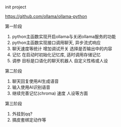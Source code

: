 init project

https://github.com/ollama/ollama-python

第一阶段
1. python主函数实现开启ollama与关闭ollama服务的功能
2. python主函数实现接口调用聊天, 异步流式响应
3. 聊天速度等统计 增加调试开关 选择是否输出<think>中的内容
4. 记忆 在启动时初始化记忆库, 适时调用存储记忆
5. 调参 目标是口语化的聊天机器人 自定义性格或人设

第二阶段
1. 聊天回复使用AI生成语音
2. 输入使用AI识别语音
3. 继续完善记忆(chroma) 速度 人设等方面

第三阶段
1. 外挂到qq?
2. 搞皮套绑定动作等
